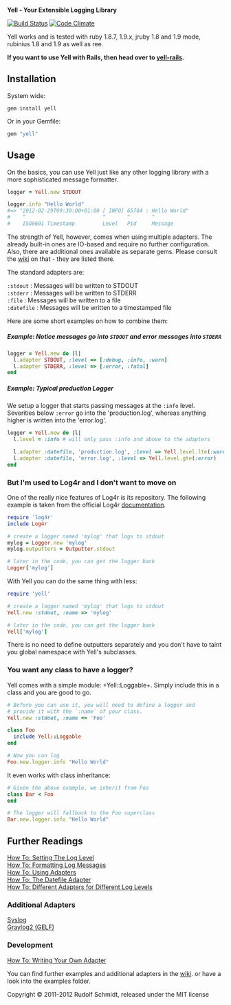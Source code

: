 **Yell - Your Extensible Logging Library**

[![Build Status](https://travis-ci.org/rudionrails/yell.png?branch=master)](https://travis-ci.org/rudionrails/yell)
[![Code Climate](https://codeclimate.com/github/rudionrails/yell.png)](https://codeclimate.com/github/rudionrails/yell)

Yell works and is tested with ruby 1.8.7, 1.9.x, jruby 1.8 and 1.9 mode, rubinius 1.8 and 1.9 as well as ree.

**If you want to use Yell with Rails, then head over to [yell-rails](https://github.com/rudionrails/yell-rails).**

## Installation

System wide:

```console
gem install yell
```

Or in your Gemfile:

```ruby
gem "yell"
```


## Usage

On the basics, you can use Yell just like any other logging library with a more 
sophisticated message formatter.

```ruby
logger = Yell.new STDOUT

logger.info "Hello World"
#=> "2012-02-29T09:30:00+01:00 [ INFO] 65784 : Hello World"
#    ^                         ^       ^       ^
#    ISO8601 Timestamp         Level   Pid     Message
```

The strength of Yell, however, comes when using multiple adapters. The already built-in 
ones are IO-based and require no further configuration. Also, there are additional ones 
available as separate gems. Please consult the [wiki](https://github.com/rudionrails/yell/wiki) 
on that - they are listed there.

The standard adapters are:

`:stdout` : Messages will be written to STDOUT  
`:stderr` : Messages will be written to STDERR  
`:file` : Messages will be written to a file  
`:datefile` : Messages will be written to a timestamped file  


Here are some short examples on how to combine them:

##### Example: Notice messages go into `STDOUT` and error messages into `STDERR`

```ruby
logger = Yell.new do |l|
  l.adapter STDOUT, :level => [:debug, :info, :warn]
  l.adapter STDERR, :level => [:error, :fatal]
end
```

##### Example: Typical production Logger

We setup a logger that starts passing messages at the `:info` level. Severities 
below `:error` go into the 'production.log', whereas anything higher is written 
into the 'error.log'.

```ruby
logger = Yell.new do |l|
  l.level = :info # will only pass :info and above to the adapters

  l.adapter :datefile, 'production.log', :level => Yell.level.lte(:warn)
  l.adapter :datefile, 'error.log', :level => Yell.level.gte(:error)
end
```

### But I'm used to Log4r and I don't want to move on

One of the really nice features of Log4r is its repository. The following example is 
taken from the official Log4r [documentation](http://log4r.rubyforge.org/manual.html#outofbox).

```ruby
require 'log4r'
include Log4r

# create a logger named 'mylog' that logs to stdout
mylog = Logger.new 'mylog'
mylog.outputters = Outputter.stdout

# later in the code, you can get the logger back
Logger['mylog']
```

With Yell you can do the same thing with less:

```ruby
require 'yell'

# create a logger named 'mylog' that logs to stdout
Yell.new :stdout, :name => 'mylog'

# later in the code, you can get the logger back
Yell['mylog']
```

There is no need to define outputters separately and you don't have to taint 
you global namespace with Yell's subclasses.

### You want any class to have a logger?

Yell comes with a simple module: +Yell::Loggable+. Simply include this in a class and 
you are good to go.

```ruby
# Before you can use it, you will need to define a logger and 
# provide it with the `:name` of your class.
Yell.new :stdout, :name => 'Foo'

class Foo
  include Yell::Loggable
end

# Now you can log
Foo.new.logger.info "Hello World"
```

It even works with class inheritance:

```ruby
# Given the above example, we inherit from Foo
class Bar < Foo
end

# The logger will fallback to the Foo superclass
Bar.new.logger.info "Hello World"
```


## Further Readings

[How To: Setting The Log Level](https://github.com/rudionrails/yell/wiki/101-setting-the-log-level)  
[How To: Formatting Log Messages](https://github.com/rudionrails/yell/wiki/101-formatting-log-messages)  
[How To: Using Adapters](https://github.com/rudionrails/yell/wiki/101-using-adapters)  
[How To: The Datefile Adapter](https://github.com/rudionrails/yell/wiki/101-the-datefile-adapter)  
[How To: Different Adapters for Different Log Levels](https://github.com/rudionrails/yell/wiki/101-different-adapters-for-different-log-levels)  


### Additional Adapters
[Syslog](https://github.com/rudionrails/yell/wiki/additional-adapters-syslog)  
[Graylog2 (GELF)](https://github.com/rudionrails/yell/wiki/additional-adapters-gelf)  


### Development

[How To: Writing Your Own Adapter](https://github.com/rudionrails/yell/wiki/Writing-your-own-adapter)  

You can find further examples and additional adapters in the [wiki](https://github.com/rudionrails/yell/wiki).
or have a look into the examples folder.


Copyright &copy; 2011-2012 Rudolf Schmidt, released under the MIT license

